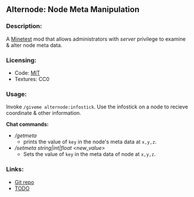 ## Alternode: Node Meta Manipulation

### Description:

A [Minetest](http://minetest.net/) mod that allows administrators with *server* privilege to examine & alter node meta data.

### Licensing:

- Code: [MIT](LICENSE.txt)
- Textures: CC0

### Usage:

Invoke `/giveme alternode:infostick`. Use the infostick on a node to recieve coordinate & other information.

**Chat commands:**

- */getmeta <x> <y> <z> <key>*
  - prints the value of `key` in the node's meta data at `x,y,z`.
- */setmeta <x> <y> <z> string|int|float <key> <new_value>*
  - Sets the value of `key` in the meta data of node at `x,y,z`.

### Links:

- [Git repo](http://github.com/AntumMT/mod-alternode)
- [TODO](TODO.txt)
